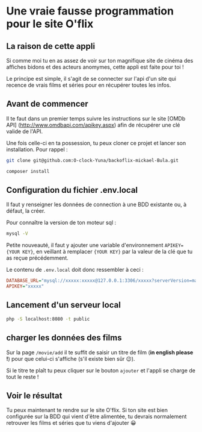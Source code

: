 # Une vraie fausse programmation pour le site O'flix

## La raison de cette appli

Si comme moi tu en as assez de voir sur ton magnifique site de cinéma des affiches bidons et des acteurs anomymes, cette appli est faite pour toi !

Le principe est simple, il s'agit de se connecter sur l'api d'un site qui recence de vrais films et séries pour en récupérer toutes les infos.

## Avant de commencer

Il te faut dans un premier temps suivre les instructions sur le site [OMDb API] (http://www.omdbapi.com/apikey.aspx) afin de récupérer une clé valide de l'API.

Une fois celle-ci en ta possession, tu peux cloner ce projet et lancer son installation. Pour rappel :

```bash
git clone git@github.com:O-clock-Yuna/backoflix-mickael-Bula.git
```

```bash
composer install
```

## Configuration du fichier .env.local

Il faut y renseigner les données de connection à une BDD existante ou, à défaut, la créer.

Pour connaître la version de ton moteur sql :

```bash
mysql -V
```

Petite nouveauté, il faut y ajouter une variable d'environnement `APIKEY={YOUR KEY}`, en veillant à remplacer `{YOUR KEY}` par la valeur de la clé que tu as reçue précédemment.

Le contenu de `.env.local` doit donc ressembler à ceci :

```ini
DATABASE_URL="mysql://xxxxx:xxxxx@127.0.0.1:3306/xxxxx?serverVersion=mariadb-xx.x.xx"
APIKEY="xxxxx"
```

## Lancement d'un serveur local

```bash
php -S localhost:8080 -t public
```

## charger les données des films

Sur la page `/movie/add` il te suffit de saisir un titre de film (**in english please !**) pour que celui-ci s'affiche (s'il existe bien sûr :wink:).

Si le titre te plaît tu peux cliquer sur le bouton `ajouter` et l'appli se charge de tout le reste !

## Voir le résultat

Tu peux maintenant te rendre sur le site O'flix. Si ton site est bien configurée sur la BDD qui vient d'être alimentée, tu devrais normalement retrouver les films et séries que tu viens d'ajouter :grinning:

